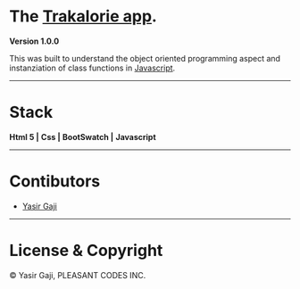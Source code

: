 # The [Trakalorie app](https://weder-app.netlify.app/).

**Version 1.0.0**

This was built to understand the object oriented programming aspect and instanziation of class functions in [Javascript](https://developer.mozilla.org/en-US/docs/Web/JavaScript).

---
# Stack
**Html 5 |**
**Css |**
**BootSwatch |**
**Javascript**

---
# Contibutors
- [Yasir Gaji](yasirgaji.dev)

---
# License & Copyright

© Yasir Gaji, PLEASANT CODES INC.
